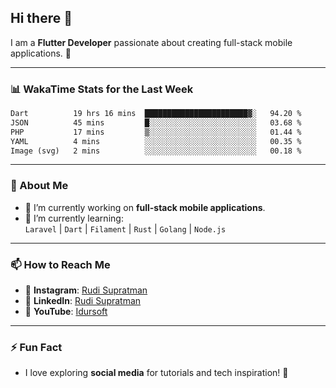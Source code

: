 ## Hi there 👋

I am a **Flutter Developer** passionate about creating full-stack mobile applications. 🚀

---

### 📊 WakaTime Stats for the Last Week
<!--START_SECTION:waka-->

```txt
Dart          19 hrs 16 mins  ███████████████████████▓░   94.20 %
JSON          45 mins         █░░░░░░░░░░░░░░░░░░░░░░░░   03.68 %
PHP           17 mins         ▒░░░░░░░░░░░░░░░░░░░░░░░░   01.44 %
YAML          4 mins          ░░░░░░░░░░░░░░░░░░░░░░░░░   00.35 %
Image (svg)   2 mins          ░░░░░░░░░░░░░░░░░░░░░░░░░   00.18 %
```

<!--END_SECTION:waka-->

---

### 🌱 About Me
- 🔭 I’m currently working on **full-stack mobile applications**.
- 🌱 I’m currently learning:  
  `Laravel` | `Dart` | `Filament` | `Rust` | `Golang` | `Node.js`

---

### 📫 How to Reach Me
- 💬 **Instagram**: [Rudi Supratman](https://www.instagram.com/rudisupratman97)  
- 💼 **LinkedIn**: [Rudi Supratman](https://www.linkedin.com/in/rudi-supratman-324233281)  
- 🎥 **YouTube**: [Idursoft](https://www.youtube.com/@adde5863)

---

### ⚡ Fun Fact
- I love exploring **social media** for tutorials and tech inspiration! 🎥
